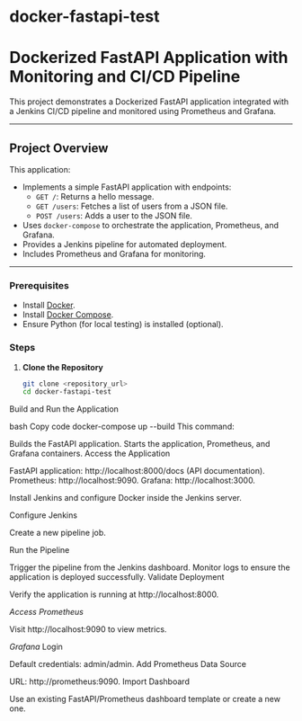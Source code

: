 # docker-fastapi-test

# Dockerized FastAPI Application with Monitoring and CI/CD Pipeline

This project demonstrates a Dockerized FastAPI application integrated with a Jenkins CI/CD pipeline and monitored using Prometheus and Grafana.

---

## **Project Overview**
This application:
- Implements a simple FastAPI application with endpoints:
  - `GET /`: Returns a hello message.
  - `GET /users`: Fetches a list of users from a JSON file.
  - `POST /users`: Adds a user to the JSON file.
- Uses `docker-compose` to orchestrate the application, Prometheus, and Grafana.
- Provides a Jenkins pipeline for automated deployment.
- Includes Prometheus and Grafana for monitoring.

---

### **Prerequisites**
- Install [Docker](https://www.docker.com/products/docker-desktop).
- Install [Docker Compose](https://docs.docker.com/compose/install/).
- Ensure Python (for local testing) is installed (optional).

### **Steps**
1. **Clone the Repository**
   ```bash
   git clone <repository_url>
   cd docker-fastapi-test

Build and Run the Application

bash
Copy code
docker-compose up --build
This command:

Builds the FastAPI application.
Starts the application, Prometheus, and Grafana containers.
Access the Application

FastAPI application: http://localhost:8000/docs (API documentation).
Prometheus: http://localhost:9090.
Grafana: http://localhost:3000.

Install Jenkins and configure Docker inside the Jenkins server.

Configure Jenkins

Create a new pipeline job.

Run the Pipeline

Trigger the pipeline from the Jenkins dashboard.
Monitor logs to ensure the application is deployed successfully.
Validate Deployment

Verify the application is running at http://localhost:8000.

*Access Prometheus*

Visit http://localhost:9090 to view metrics.

*Grafana*
Login

Default credentials: admin/admin.
Add Prometheus Data Source

URL: http://prometheus:9090.
Import Dashboard

Use an existing FastAPI/Prometheus dashboard template or create a new one.